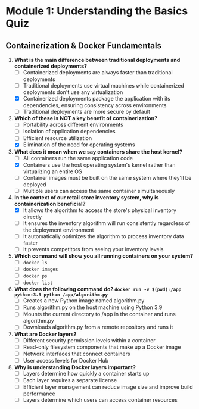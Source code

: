 # Module 1: Understanding the Basics Quiz

## Containerization & Docker Fundamentals

1. **What is the main difference between traditional deployments and containerized deployments?**
   - [ ] Containerized deployments are always faster than traditional deployments
   - [ ] Traditional deployments use virtual machines while containerized deployments don't use any virtualization
   - [x] Containerized deployments package the application with its dependencies, ensuring consistency across environments
   - [ ] Traditional deployments are more secure by default

2. **Which of these is NOT a key benefit of containerization?**
   - [ ]  Portability across different environments
   - [ ] Isolation of application dependencies
   - [ ] Efficient resource utilization
   - [x] Elimination of the need for operating systems

3. **What does it mean when we say containers share the host kernel?**
   - [ ] All containers run the same application code
   - [x] Containers use the host operating system's kernel rather than virtualizing an entire OS
   - [ ] Container images must be built on the same system where they'll be deployed
   - [ ] Multiple users can access the same container simultaneously

4. **In the context of our retail store inventory system, why is containerization beneficial?**
   - [x] It allows the algorithm to access the store's physical inventory directly
   - [ ] It ensures the inventory algorithm will run consistently regardless of the deployment environment
   - [ ] It automatically optimizes the algorithm to process inventory data faster
   - [ ] It prevents competitors from seeing your inventory levels

5. **Which command will show you all running containers on your system?**
   - [ ] `docker ls`
   - [ ] `docker images`
   - [ ] `docker ps`
   - [ ] `docker list`

6. **What does the following command do? `docker run -v $(pwd):/app python:3.9 python /app/algorithm.py`**
   - [ ] Creates a new Python image named algorithm.py
   - [ ] Runs algorithm.py on the host machine using Python 3.9
   - [ ] Mounts the current directory to /app in the container and runs algorithm.py
   - [ ] Downloads algorithm.py from a remote repository and runs it

7. **What are Docker layers?**
   - [ ] Different security permission levels within a container
   - [ ] Read-only filesystem components that make up a Docker image
   - [ ] Network interfaces that connect containers
   - [ ] User access levels for Docker Hub

8. **Why is understanding Docker layers important?**
   - [ ] Layers determine how quickly a container starts up
   - [ ] Each layer requires a separate license
   - [ ] Efficient layer management can reduce image size and improve build performance
   - [ ] Layers determine which users can access container resources
